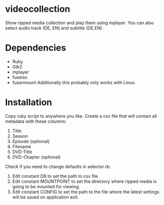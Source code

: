 videocollection
===============
Show ripped media collection and play them using mplayer. You can also select audio track (DE, EN) and subtitle (DE,EN). 

Dependencies
===============
- Ruby
- Gtk2
- mplayer
- fuseiso
- fusermount
Additionally this probably only works with Linux.

Installation
===============
Copy ruby script to anywhere you like. Create a csv file that will contain all metadata with these columns:
1. Title
2. Season
3. Episode (optional)
4. Filename
5. DVD-Title
6. DVD-Chapter (optional)

Check if you need to change defaults in selector.rb:
1. Edit constant DB to set the path to csv file
2. Edit constant MOUNTPOINT to set the directory where ripped media is going to be mounted for viewing.
3. Edit constant CONFIG to set the path to the file where the latest settings will be saved on application exit.
